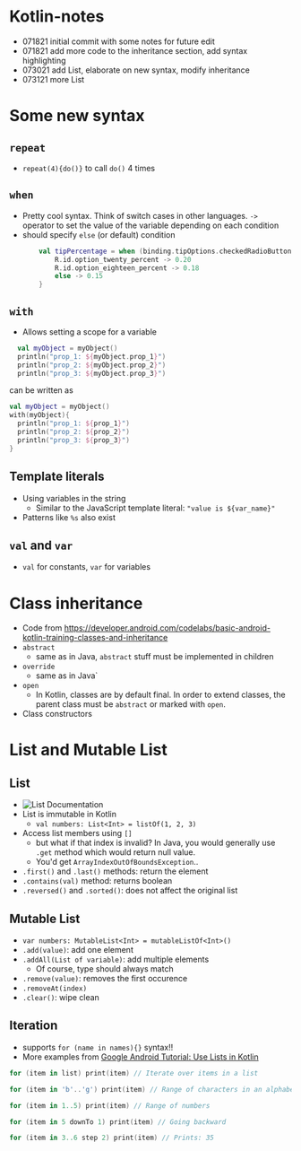 # Kotlin-notes
- 071821 initial commit with some notes for future edit
- 071821 add more code to the inheritance section, add syntax highlighting 
- 073021 add List, elaborate on new syntax, modify inheritance
- 073121 more List



# Some new syntax
## `repeat` 
  - `repeat(4){do()}` to call `do()` 4 times 
  
## `when` 
  - Pretty cool syntax. Think of switch cases in other languages. `->` operator to set the value of the variable depending on each condition
  - should specify `else` (or default) condition
	```kotlin
        val tipPercentage = when (binding.tipOptions.checkedRadioButtonId) {
            R.id.option_twenty_percent -> 0.20
            R.id.option_eighteen_percent -> 0.18
            else -> 0.15
        }

	```
## `with` 
  - Allows setting a scope for a variable 
  ```kotlin
    val myObject = myObject()
    println("prop_1: ${myObject.prop_1}")
    println("prop_2: ${myObject.prop_2}")
    println("prop_3: ${myObject.prop_3}")
  ```
  
  can be written as 
  
  ```kotlin
  val myObject = myObject()
  with(myObject){
    println("prop_1: ${prop_1}")
    println("prop_2: ${prop_2}")
    println("prop_3: ${prop_3}") 
  }
  ```
  
## Template literals
- Using variables in the string
  - Similar to the JavaScript template literal: `"value is ${var_name}"`
- Patterns like `%s` also exist

## `val` and `var`
- `val` for constants, `var` for variables

# Class inheritance
- Code from https://developer.android.com/codelabs/basic-android-kotlin-training-classes-and-inheritance
- `abstract`
  - same as in Java, `abstract` stuff must be implemented in children 
- `override` 
  - same as in Java`
- `open` 
  - In Kotlin, classes are by default final. In order to extend classes, the parent class must be `abstract` or marked with `open`.  
- Class constructors

# List and Mutable List 
## List
- ![List Documentation](https://kotlinlang.org/api/latest/jvm/stdlib/kotlin.collections/-list/)
- List is immutable in Kotlin 
  - `val numbers: List<Int> = listOf(1, 2, 3)`
- Access list members using `[]` 
  - but what if that index is invalid? In Java, you would generally use `.get` method which would return null value. 
  - You'd get `ArrayIndexOutOfBoundsException`.. 
- `.first()` and `.last()` methods: return the element
- `.contains(val)` method: returns boolean
- `.reversed()` and `.sorted()`: does not affect the original list


## Mutable List
- `var numbers: MutableList<Int> = mutableListOf<Int>()`
- `.add(value)`: add one element
- `.addAll(List of variable)`: add multiple elements
	- Of course, type should always match
- `.remove(value)`: removes the first occurence
- `.removeAt(index)`
- `.clear()`: wipe clean

## Iteration
- supports `for (name in names){}` syntax!!
- More examples from [Google Android Tutorial: Use Lists in Kotlin](https://developer.android.com/codelabs/basic-android-kotlin-training-lists?authuser=1&continue=https%3A%2F%2Fdeveloper.android.com%2Fcourses%2Fpathways%2Fandroid-basics-kotlin-unit-2-pathway-3%3Fauthuser%3D1%23codelab-https%3A%2F%2Fdeveloper.android.com%2Fcodelabs%2Fbasic-android-kotlin-training-lists#3)

```kotlin
for (item in list) print(item) // Iterate over items in a list

for (item in 'b'..'g') print(item) // Range of characters in an alphabet

for (item in 1..5) print(item) // Range of numbers

for (item in 5 downTo 1) print(item) // Going backward

for (item in 3..6 step 2) print(item) // Prints: 35
```
